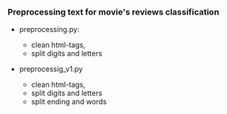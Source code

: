 ### Preprocessing text for movie's reviews classification

* preprocessing.py:
    * clean html-tags, 
    * split digits and letters

* preprocessig_v1.py
    * clean html-tags, 
    * split digits and letters
    * split ending and words
    